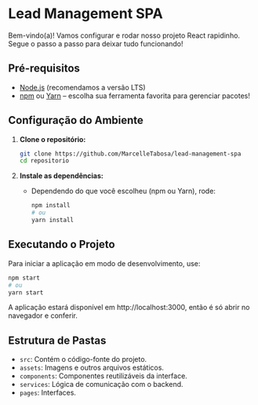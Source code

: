 # Lead Management SPA

Bem-vindo(a)! Vamos configurar e rodar nosso projeto React rapidinho. Segue o passo a passo para deixar tudo funcionando!

## Pré-requisitos

- [Node.js](https://nodejs.org/) (recomendamos a versão LTS)
- [npm](https://www.npmjs.com/) ou [Yarn](https://yarnpkg.com/) – escolha sua ferramenta favorita para gerenciar pacotes!

## Configuração do Ambiente

1. **Clone o repositório:**

   ```bash
   git clone https://github.com/MarcelleTabosa/lead-management-spa
   cd repositorio

2. **Instale as dependências:**

   - Dependendo do que você escolheu (npm ou Yarn), rode:

     ```bash
     npm install
     # ou
     yarn install
     ```
## Executando o Projeto

Para iniciar a aplicação em modo de desenvolvimento, use:

```bash
npm start
# ou
yarn start
```

A aplicação estará disponível em http://localhost:3000, então é só abrir no navegador e conferir.

## Estrutura de Pastas

- `src`: Contém o código-fonte do projeto.
- `assets`: Imagens e outros arquivos estáticos.
- `components`: Componentes reutilizáveis da interface.
- `services`: Lógica de comunicação com o backend.
- `pages`: Interfaces.

